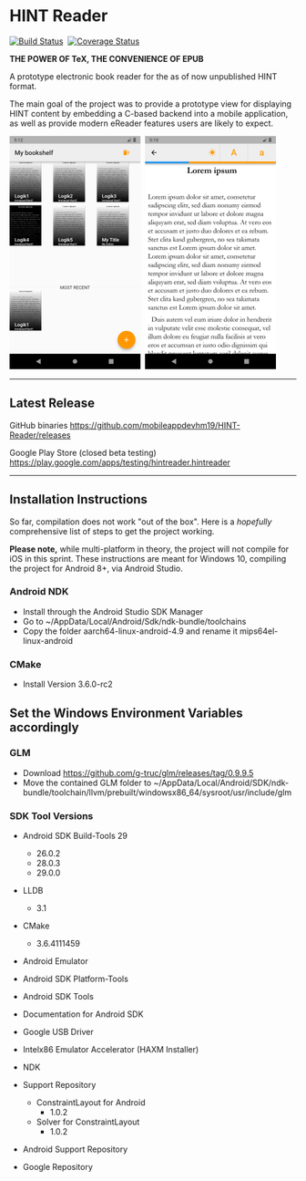 # HINT Reader

[![Build Status](https://travis-ci.org/mobileappdevhm19/HINT-Reader.svg?branch=master)](https://travis-ci.org/mobileappdevhm19/HINT-Reader)&nbsp;
[![Coverage Status](https://coveralls.io/repos/github/mobileappdevhm19/HINT-Reader/badge.svg?branch=master)](https://coveralls.io/github/mobileappdevhm19/HINT-Reader?branch=master)

**THE POWER OF TeX, THE CONVENIENCE OF EPUB**

A prototype electronic book reader for the as of now unpublished HINT format.

The main goal of the project was to provide a prototype view for displaying HINT content by embedding a C-based backend into a mobile application, as well as provide modern eReader features users are likely to expect.

![Bookshelf View](https://raw.githubusercontent.com/mobileappdevhm19/HINT-Reader/gh-pages/wiki/screenshots_secondrelease/bookshelfview_newbook.png)&nbsp;
![Book View](https://raw.githubusercontent.com/mobileappdevhm19/HINT-Reader/gh-pages/wiki/screenshots_secondrelease/light_normal.png)

***

## Latest Release

GitHub binaries
https://github.com/mobileappdevhm19/HINT-Reader/releases

Google Play Store (closed beta testing)
https://play.google.com/apps/testing/hintreader.hintreader

***

## Installation Instructions

So far, compilation does not work "out of the box".
Here is a *hopefully* comprehensive list of steps to get the project working.

**Please note,** while multi-platform in theory, the project will not compile for iOS in this sprint.
These instructions are meant for Windows 10, compiling the project for Android 8+, via Android Studio.

### Android NDK

* Install through the Android Studio SDK Manager
* Go to ~/AppData/Local/Android/Sdk/ndk-bundle/toolchains
* Copy the folder aarch64-linux-android-4.9 and rename it mips64el-linux-android

### CMake

* Install Version 3.6.0-rc2

## Set the Windows Environment Variables accordingly

### GLM
* Download https://github.com/g-truc/glm/releases/tag/0.9.9.5
* Move the contained GLM folder to ~/AppData/Local/Android/SDK/ndk-bundle/toolchain/llvm/prebuilt/windowsx86_64/sysroot/usr/include/glm

### SDK Tool Versions

* Android SDK Build-Tools 29
  * 26.0.2
  * 28.0.3
  * 29.0.0
  
* LLDB
  * 3.1
  
* CMake
  * 3.6.4111459

* Android Emulator
* Android SDK Platform-Tools
* Android SDK Tools
* Documentation for Android SDK
* Google USB Driver
* Intelx86 Emulator Accelerator (HAXM Installer)
* NDK

* Support Repository
  * ConstraintLayout for Android
    * 1.0.2
  * Solver for ConstraintLayout
    * 1.0.2

* Android Support Repository
* Google Repository
